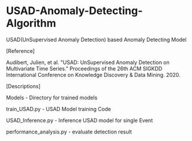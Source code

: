 # USAD-Anomaly-Detecting-Algorithm
USAD(UnSupervised Anomaly Detection) based Anomaly Detecting Model 


[Reference]

Audibert, Julien, et al. "USAD: UnSupervised Anomaly Detection on Multivariate Time Series." Proceedings of the 26th ACM SIGKDD International Conference on Knowledge Discovery & Data Mining. 2020.

[Descriptions]

Models - Directory for trained models

train_USAD.py - USAD Model training Code

USAD_Inference.py - Inference USAD model for single Event

performance_analysis.py - evaluate detection result
